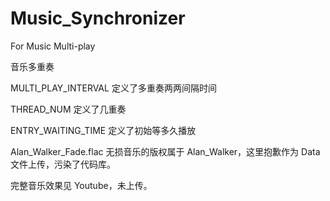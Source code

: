 # Music_Synchronizer
For Music Multi-play


音乐多重奏


MULTI_PLAY_INTERVAL 定义了多重奏两两间隔时间


THREAD_NUM 定义了几重奏


ENTRY_WAITING_TIME 定义了初始等多久播放


Alan_Walker_Fade.flac 无损音乐的版权属于 Alan_Walker，这里抱歉作为 Data 文件上传，污染了代码库。


完整音乐效果见 Youtube，未上传。
